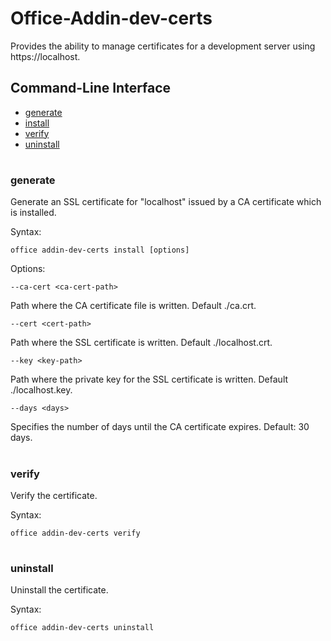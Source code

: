 # Office-Addin-dev-certs

Provides the ability to manage certificates for a development server using https://localhost.

## Command-Line Interface
* [generate](#generate)
* [install](#install)
* [verify](#verify)
* [uninstall](#uninstall)

#

### generate
Generate an SSL certificate for "localhost" issued by a CA certificate which is installed.

Syntax:

`office addin-dev-certs install [options]`

Options:

`--ca-cert <ca-cert-path>`

Path where the CA certificate file is written. Default ./ca.crt.

`--cert <cert-path>`

Path where the SSL certificate is written. Default ./localhost.crt.

`--key <key-path>`

Path where the private key for the SSL certificate is written. Default ./localhost.key.

`--days <days>`

Specifies the number of days until the CA certificate expires. Default: 30 days.
 
#

### verify
Verify the certificate.

Syntax:

`office addin-dev-certs verify`
 
#

### uninstall
Uninstall the certificate.

Syntax:

`office addin-dev-certs uninstall`

#
